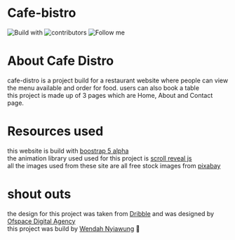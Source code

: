 # Cafe-bistro
![Build with](https://img.shields.io/badge/Build%20with-Boostrap-blue)
![contributors](https://img.shields.io/badge/Contributors-1-green)
![Follow me](https://img.shields.io/twitter/follow/wendahdesmond?label=Follow&style=social)

# About Cafe Distro
cafe-distro is a project build for a restaurant website where people can view the menu available and order for food. users can also book a table<br>
this project is made up of 3 pages which are Home, About and Contact page. <br>

# Resources used
this website is build with [boostrap 5 alpha](https://v5.getbootstrap.com/) <br>
the animation library used used for this project is [scroll reveal js](https://scrollrevealjs.org/)<br>
all the images used from these site are all free stock images from [pixabay](https://pixabay.com/)

# shout outs
the design for this project was taken from [Dribble](https://dribbble.com/shots/5480149-Cafe-Bistro-Restaurant-landing-page) and was designed by [Ofspace Digital Agency](https://dribbble.com/ofspacedesign)<br>
this project was build by [Wendah Nyiawung](https://github.com/WendahNyiawung) 📖<br>


